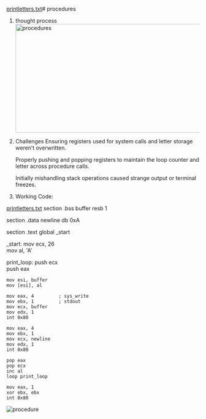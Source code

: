 [printletters.txt](https://github.com/user-attachments/files/21810952/printletters.txt)# procedures




1. thought process
   <img width="621" height="284" alt="procedures" src="https://github.com/user-attachments/assets/2bd4c7af-b378-4929-8861-010e5a618c1f" />


2. Challenges
   Ensuring registers used for system calls and letter storage weren’t overwritten.

   Properly pushing and popping registers to maintain the loop counter and letter across procedure calls.

   Initially mishandling stack operations caused strange output or terminal freezes.

3. Working Code:

  [printletters.txt](https://github.com/user-attachments/files/21810960/printletters.txt)
section .bss
buffer resb 1

section .data
newline db 0xA

section .text
global _start

_start:
    mov ecx, 26        
    mov al, 'A'       

print_loop:
    push ecx           
    push eax           

    mov esi, buffer
    mov [esi], al      

    mov eax, 4         ; sys_write
    mov ebx, 1         ; stdout
    mov ecx, buffer
    mov edx, 1
    int 0x80

    mov eax, 4
    mov ebx, 1
    mov ecx, newline
    mov edx, 1
    int 0x80

    pop eax            
    pop ecx            
    inc al             
    loop print_loop

    mov eax, 1         
    xor ebx, ebx
    int 0x80






   ![procedure](https://github.com/user-attachments/assets/82579b24-2ca0-43fc-aa17-20d3c7cc4301)

